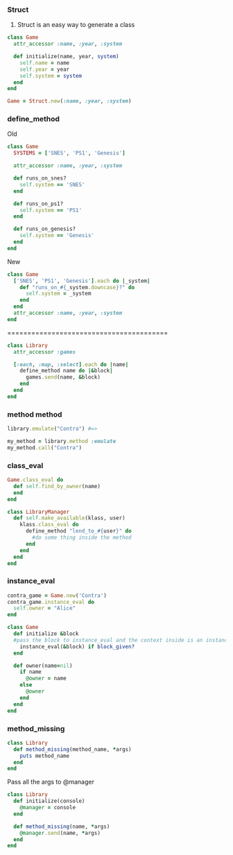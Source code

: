 ### Struct

1. Struct is an easy way to generate a class

  ```ruby
  class Game
    attr_accessor :name, :year, :system
  
    def initialize(name, year, system)
      self.name = name
      self.year = year
      self.system = system
    end
  end
  
  Game = Struct.new(:name, :year, :system)
  ```

### define_method

Old

```ruby
class Game
  SYSTEMS = ['SNES', 'PS1', 'Genesis']

  attr_accessor :name, :year, :system

  def runs_on_snes?
    self.system == 'SNES'
  end

  def runs_on_ps1?
    self.system == 'PS1'
  end

  def runs_on_genesis?
    self.system == 'Genesis'
  end
end
```

New

```ruby
class Game
  ['SNES', 'PS1', 'Genesis'].each do |_system|
    def "runs_on_#{_system.downcase}?" do
      self.system = _system
    end
  end
  attr_accessor :name, :year, :system
end
```
========================================

```ruby
class Library
  attr_accessor :games

  [:each, :map, :select].each do |name|
    define_method name do |&block|
      games.send(name, &block)
    end
  end
end
```

### method method

```ruby
library.emulate("Contra") #=>

my_method = library.method :emulate
my_method.call("Contra")
```

### class_eval

```ruby
Game.class_eval do
  def self.find_by_owner(name)
  end
end
```

```ruby
class LibraryManager
  def self.make_available(klass, user)
    klass.class_eval do
      define_method "lend_to_#{user}" do
        #do some thing inside the method
      end
    end
  end
end
```

### instance_eval

```ruby
contra_game = Game.new('Contra')
contra_game.instance_eval do
  self.owner = "Alice"
end
```

```ruby
class Game
  def initialize &block
  #pass the block to instance_eval and the context inside is an instance of Game 
    instance_eval(&block) if block_given?
  end

  def owner(name=nil)
    if name
      @owner = name
    else
      @owner
    end
  end
end
```

### method_missing

```ruby
class Library
  def method_missing(method_name, *args)
    puts method_name
  end
end
```

Pass all the args to @manager

```ruby
class Library
  def initialize(console)
    @manager = console
  end

  def method_missing(name, *args)
    @manager.send(name, *args)
  end
end
```
